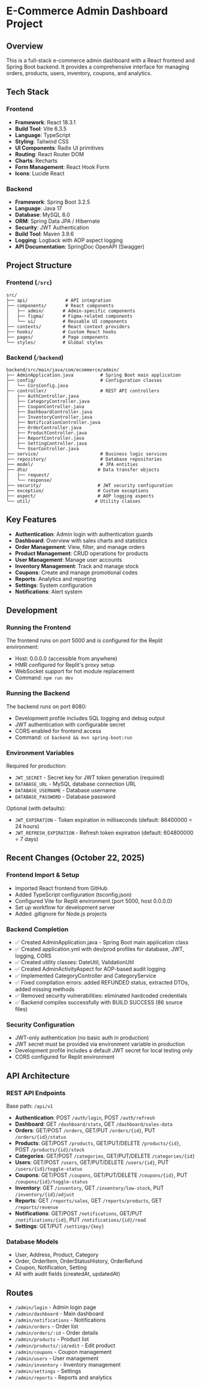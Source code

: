 # E-Commerce Admin Dashboard Project

## Overview
This is a full-stack e-commerce admin dashboard with a React frontend and Spring Boot backend. It provides a comprehensive interface for managing orders, products, users, inventory, coupons, and analytics.

## Tech Stack

### Frontend
- **Framework**: React 18.3.1
- **Build Tool**: Vite 6.3.5
- **Language**: TypeScript
- **Styling**: Tailwind CSS
- **UI Components**: Radix UI primitives
- **Routing**: React Router DOM
- **Charts**: Recharts
- **Form Management**: React Hook Form
- **Icons**: Lucide React

### Backend
- **Framework**: Spring Boot 3.2.5
- **Language**: Java 17
- **Database**: MySQL 8.0
- **ORM**: Spring Data JPA / Hibernate
- **Security**: JWT Authentication
- **Build Tool**: Maven 3.9.6
- **Logging**: Logback with AOP aspect logging
- **API Documentation**: SpringDoc OpenAPI (Swagger)

## Project Structure

### Frontend (`/src`)
```
src/
├── api/              # API integration
├── components/       # React components
│   ├── admin/       # Admin-specific components
│   ├── figma/       # Figma-related components
│   └── ui/          # Reusable UI components
├── contexts/        # React context providers
├── hooks/           # Custom React hooks
├── pages/           # Page components
└── styles/          # Global styles
```

### Backend (`/backend`)
```
backend/src/main/java/com/ecommerce/admin/
├── AdminApplication.java          # Spring Boot main application
├── config/                        # Configuration classes
│   └── CorsConfig.java
├── controller/                    # REST API controllers
│   ├── AuthController.java
│   ├── CategoryController.java
│   ├── CouponController.java
│   ├── DashboardController.java
│   ├── InventoryController.java
│   ├── NotificationController.java
│   ├── OrderController.java
│   ├── ProductController.java
│   ├── ReportController.java
│   ├── SettingController.java
│   └── UserController.java
├── service/                       # Business logic services
├── repository/                    # Database repositories
├── model/                         # JPA entities
├── dto/                          # Data transfer objects
│   ├── request/
│   └── response/
├── security/                     # JWT security configuration
├── exception/                    # Custom exceptions
├── aspect/                       # AOP logging aspects
└── util/                        # Utility classes
```

## Key Features
- **Authentication**: Admin login with authentication guards
- **Dashboard**: Overview with sales charts and statistics
- **Order Management**: View, filter, and manage orders
- **Product Management**: CRUD operations for products
- **User Management**: Manage user accounts
- **Inventory Management**: Track and manage stock
- **Coupons**: Create and manage promotional codes
- **Reports**: Analytics and reporting
- **Settings**: System configuration
- **Notifications**: Alert system

## Development

### Running the Frontend
The frontend runs on port 5000 and is configured for the Replit environment:
- Host: 0.0.0.0 (accessible from anywhere)
- HMR configured for Replit's proxy setup
- WebSocket support for hot module replacement
- Command: `npm run dev`

### Running the Backend
The backend runs on port 8080:
- Development profile includes SQL logging and debug output
- JWT authentication with configurable secret
- CORS enabled for frontend access
- Command: `cd backend && mvn spring-boot:run`

### Environment Variables
Required for production:
- `JWT_SECRET` - Secret key for JWT token generation (required)
- `DATABASE_URL` - MySQL database connection URL
- `DATABASE_USERNAME` - Database username
- `DATABASE_PASSWORD` - Database password

Optional (with defaults):
- `JWT_EXPIRATION` - Token expiration in milliseconds (default: 86400000 = 24 hours)
- `JWT_REFRESH_EXPIRATION` - Refresh token expiration (default: 604800000 = 7 days)

## Recent Changes (October 22, 2025)

### Frontend Import & Setup
- Imported React frontend from GitHub
- Added TypeScript configuration (tsconfig.json)
- Configured Vite for Replit environment (port 5000, host 0.0.0.0)
- Set up workflow for development server
- Added .gitignore for Node.js projects

### Backend Completion
- ✅ Created AdminApplication.java - Spring Boot main application class
- ✅ Created application.yml with dev/prod profiles for database, JWT, logging, CORS
- ✅ Created utility classes: DateUtil, ValidationUtil
- ✅ Created AdminActivityAspect for AOP-based audit logging
- ✅ Implemented CategoryController and CategoryService
- ✅ Fixed compilation errors: added REFUNDED status, extracted DTOs, added missing methods
- ✅ Removed security vulnerabilities: eliminated hardcoded credentials
- ✅ Backend compiles successfully with BUILD SUCCESS (86 source files)

### Security Configuration
- JWT-only authentication (no basic auth in production)
- JWT secret must be provided via environment variable in production
- Development profile includes a default JWT secret for local testing only
- CORS configured for Replit environment

## API Architecture

### REST API Endpoints
Base path: `/api/v1`

- **Authentication**: POST `/auth/login`, POST `/auth/refresh`
- **Dashboard**: GET `/dashboard/stats`, GET `/dashboard/sales-data`
- **Orders**: GET/POST `/orders`, GET/PUT `/orders/{id}`, PUT `/orders/{id}/status`
- **Products**: GET/POST `/products`, GET/PUT/DELETE `/products/{id}`, POST `/products/{id}/stock`
- **Categories**: GET/POST `/categories`, GET/PUT/DELETE `/categories/{id}`
- **Users**: GET/POST `/users`, GET/PUT/DELETE `/users/{id}`, PUT `/users/{id}/toggle-status`
- **Coupons**: GET/POST `/coupons`, GET/PUT/DELETE `/coupons/{id}`, PUT `/coupons/{id}/toggle-status`
- **Inventory**: GET `/inventory`, GET `/inventory/low-stock`, PUT `/inventory/{id}/adjust`
- **Reports**: GET `/reports/sales`, GET `/reports/products`, GET `/reports/revenue`
- **Notifications**: GET/POST `/notifications`, GET/PUT `/notifications/{id}`, PUT `/notifications/{id}/read`
- **Settings**: GET/PUT `/settings/{key}`

### Database Models
- User, Address, Product, Category
- Order, OrderItem, OrderStatusHistory, OrderRefund
- Coupon, Notification, Setting
- All with audit fields (createdAt, updatedAt)

## Routes
- `/admin/login` - Admin login page
- `/admin/dashboard` - Main dashboard
- `/admin/notifications` - Notifications
- `/admin/orders` - Order list
- `/admin/orders/:id` - Order details
- `/admin/products` - Product list
- `/admin/products/:id/edit` - Edit product
- `/admin/coupons` - Coupon management
- `/admin/users` - User management
- `/admin/inventory` - Inventory management
- `/admin/settings` - Settings
- `/admin/reports` - Reports and analytics
